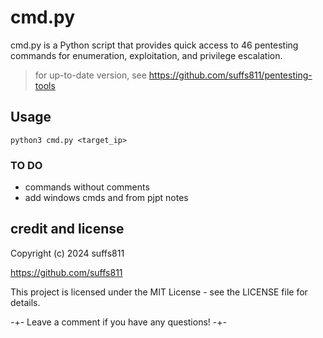 # cmd.py

cmd.py is a Python script that provides quick access to 46 pentesting commands for enumeration, exploitation, and privilege escalation.

> for up-to-date version, see https://github.com/suffs811/pentesting-tools

## Usage
`python3 cmd.py <target_ip>`

### TO DO
- commands without comments
- add windows cmds and from pjpt notes

## credit and license
Copyright (c) 2024 suffs811

https://github.com/suffs811

This project is licensed under the MIT License - see the LICENSE file for details.

-+- Leave a comment if you have any questions! -+-
